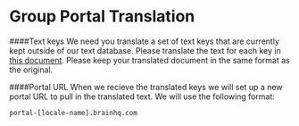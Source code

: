 Group Portal Translation
==================

####Text keys
We need you translate a set of text keys that are currently kept outside of our text database. Please translate the text for each key in [this document](portal_txtkeys.json). Please keep your translated document in the same format as the original. 

####Portal URL
When we recieve the translated keys we will set up a new portal URL to pull in the translated text. We will use the following format:
```
portal-[locale-name].brainhq.com
```
